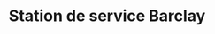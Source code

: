 ---
title: "Station de service Barclay"
url: /montreal/station-de-service-barclay/
shop: car repair
---